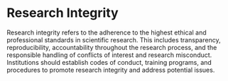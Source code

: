 # Research Integrity

Research integrity refers to the adherence to the highest ethical and professional standards in scientific research. This includes transparency, reproducibility, accountability throughout the research process, and the responsible handling of conflicts of interest and research misconduct. Institutions should establish codes of conduct, training programs, and procedures to promote research integrity and address potential issues.
